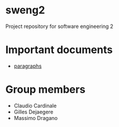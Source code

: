 # sweng2

Project repository for software engineering 2

# Important documents
* [paragraphs](paragraphs.md)

# Group members
* Claudio Cardinale
* Gilles Dejaegere
* Massimo Dragano
